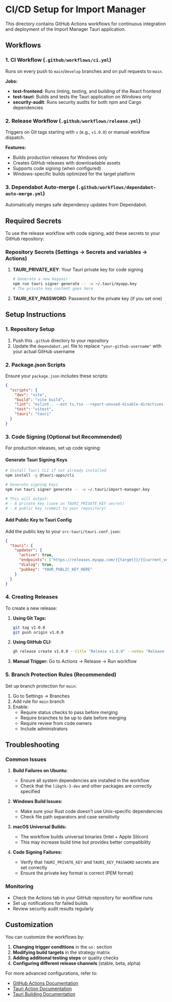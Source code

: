 # CI/CD Setup for Import Manager

This directory contains GitHub Actions workflows for continuous integration and deployment of the Import Manager Tauri application.

## Workflows

### 1. CI Workflow (`.github/workflows/ci.yml`)

Runs on every push to `main`/`develop` branches and on pull requests to `main`.

**Jobs:**

- **test-frontend**: Runs linting, testing, and building of the React frontend
- **test-tauri**: Builds and tests the Tauri application on Windows only
- **security-audit**: Runs security audits for both npm and Cargo dependencies

### 2. Release Workflow (`.github/workflows/release.yml`)

Triggers on Git tags starting with `v` (e.g., `v1.0.0`) or manual workflow dispatch.

**Features:**

- Builds production releases for Windows only
- Creates GitHub releases with downloadable assets
- Supports code signing (when configured)
- Windows-specific builds optimized for the target platform

### 3. Dependabot Auto-merge (`.github/workflows/dependabot-auto-merge.yml`)

Automatically merges safe dependency updates from Dependabot.

## Required Secrets

To use the release workflow with code signing, add these secrets to your GitHub repository:

### Repository Secrets (Settings → Secrets and variables → Actions)

1. **TAURI_PRIVATE_KEY**: Your Tauri private key for code signing

   ```bash
   # Generate a new keypair
   npm run tauri signer generate -- -w ~/.tauri/myapp.key
   # The private key content goes here
   ```

2. **TAURI_KEY_PASSWORD**: Password for the private key (if you set one)

## Setup Instructions

### 1. Repository Setup

1. Push this `.github` directory to your repository
2. Update the `dependabot.yml` file to replace `"your-github-username"` with your actual GitHub username

### 2. Package.json Scripts

Ensure your `package.json` includes these scripts:

```json
{
  "scripts": {
    "dev": "vite",
    "build": "vite build",
    "lint": "eslint . --ext ts,tsx --report-unused-disable-directives --max-warnings 0",
    "test": "vitest",
    "tauri": "tauri"
  }
}
```

### 3. Code Signing (Optional but Recommended)

For production releases, set up code signing:

#### Generate Tauri Signing Keys

```bash
# Install Tauri CLI if not already installed
npm install -g @tauri-apps/cli

# Generate signing keys
npm run tauri signer generate -- -w ~/.tauri/import-manager.key

# This will output:
# - A private key (save as TAURI_PRIVATE_KEY secret)
# - A public key (commit to your repository)
```

#### Add Public Key to Tauri Config

Add the public key to your `src-tauri/tauri.conf.json`:

```json
{
  "tauri": {
    "updater": {
      "active": true,
      "endpoints": ["https://releases.myapp.com/{{target}}/{{current_version}}"],
      "dialog": true,
      "pubkey": "YOUR_PUBLIC_KEY_HERE"
    }
  }
}
```

### 4. Creating Releases

To create a new release:

1. **Using Git Tags:**

   ```bash
   git tag v1.0.0
   git push origin v1.0.0
   ```

2. **Using GitHub CLI:**

   ```bash
   gh release create v1.0.0 --title "Release v1.0.0" --notes "Release notes here"
   ```

3. **Manual Trigger:**
   Go to Actions → Release → Run workflow

### 5. Branch Protection Rules (Recommended)

Set up branch protection for `main`:

1. Go to Settings → Branches
2. Add rule for `main` branch
3. Enable:
   - Require status checks to pass before merging
   - Require branches to be up to date before merging
   - Require review from code owners
   - Include administrators

## Troubleshooting

### Common Issues

1. **Build Failures on Ubuntu:**
   - Ensure all system dependencies are installed in the workflow
   - Check that the `libgtk-3-dev` and other packages are correctly specified

2. **Windows Build Issues:**
   - Make sure your Rust code doesn't use Unix-specific dependencies
   - Check file path separators and case sensitivity

3. **macOS Universal Builds:**
   - The workflow builds universal binaries (Intel + Apple Silicon)
   - This may increase build time but provides better compatibility

4. **Code Signing Failures:**
   - Verify that `TAURI_PRIVATE_KEY` and `TAURI_KEY_PASSWORD` secrets are set correctly
   - Ensure the private key format is correct (PEM format)

### Monitoring

- Check the Actions tab in your GitHub repository for workflow runs
- Set up notifications for failed builds
- Review security audit results regularly

## Customization

You can customize the workflows by:

1. **Changing trigger conditions** in the `on:` section
2. **Modifying build targets** in the strategy matrix
3. **Adding additional testing steps** or quality checks
4. **Configuring different release channels** (stable, beta, alpha)

For more advanced configurations, refer to:

- [GitHub Actions Documentation](https://docs.github.com/en/actions)
- [Tauri Action Documentation](https://github.com/tauri-apps/tauri-action)
- [Tauri Building Documentation](https://tauri.app/v1/guides/building/)
